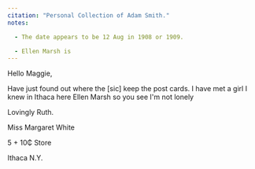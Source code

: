 ```yaml
---
citation: "Personal Collection of Adam Smith."
notes:

  - The date appears to be 12 Aug in 1908 or 1909.

  - Ellen Marsh is 
---
```


Hello Maggie,

Have just found out where the [sic] keep the post cards. I have met a girl I knew in Ithaca here Ellen Marsh so you see I'm not lonely

Lovingly Ruth.

Miss Margaret White

5 + 10₵ Store

Ithaca N.Y.

